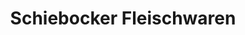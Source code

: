 ---
title: "Schiebocker Fleischwaren"
url: /schirgiswalde-kirschau/schiebocker-fleischwaren/
shop: Metzgerei
---